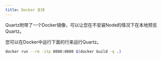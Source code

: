 ```yaml
---
title: Docker 支持
---
```


Quartz附带了一个Docker镜像，可以让您在不安装Node的情况下在本地预览Quartz。

您可以在Docker中运行下面的行来运行Quartz。

```sh
docker run --rm -itp 8080:8080 $(docker build -q .)
```
